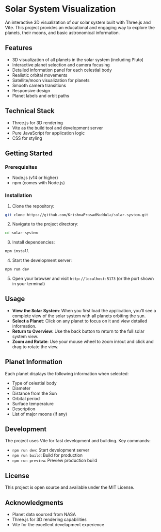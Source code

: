 # Solar System Visualization

An interactive 3D visualization of our solar system built with Three.js and Vite. This project provides an educational and engaging way to explore the planets, their moons, and basic astronomical information.

## Features

- 3D visualization of all planets in the solar system (including Pluto)
- Interactive planet selection and camera focusing
- Detailed information panel for each celestial body
- Realistic orbital movements
- Satellite/moon visualization for planets
- Smooth camera transitions
- Responsive design
- Planet labels and orbit paths

## Technical Stack

- Three.js for 3D rendering
- Vite as the build tool and development server
- Pure JavaScript for application logic
- CSS for styling

## Getting Started

### Prerequisites

- Node.js (v14 or higher)
- npm (comes with Node.js)

### Installation

1. Clone the repository:
```bash
git clone https://github.com/KrishnaPrasadMaddula/solar-system.git
```

2. Navigate to the project directory:
```bash
cd solar-system
```

3. Install dependencies:
```bash
npm install
```

4. Start the development server:
```bash
npm run dev
```

5. Open your browser and visit `http://localhost:5173` (or the port shown in your terminal)

## Usage

- **View the Solar System**: When you first load the application, you'll see a complete view of the solar system with all planets orbiting the sun.
- **Select a Planet**: Click on any planet to focus on it and view detailed information.
- **Return to Overview**: Use the back button to return to the full solar system view.
- **Zoom and Rotate**: Use your mouse wheel to zoom in/out and click and drag to rotate the view.

## Planet Information

Each planet displays the following information when selected:
- Type of celestial body
- Diameter
- Distance from the Sun
- Orbital period
- Surface temperature
- Description
- List of major moons (if any)

## Development

The project uses Vite for fast development and building. Key commands:

- `npm run dev`: Start development server
- `npm run build`: Build for production
- `npm run preview`: Preview production build

## License

This project is open source and available under the MIT License.

## Acknowledgments

- Planet data sourced from NASA
- Three.js for 3D rendering capabilities
- Vite for the excellent development experience 
